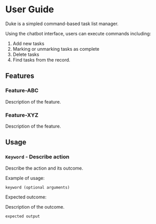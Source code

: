 # User Guide

Duke is a simpled command-based task list manager. 

Using the chatbot interface, users can execute commands including:
1. Add new tasks
2. Marking or unmarking tasks as complete
3. Delete tasks 
4. Find tasks from the record.

## Features 

### Feature-ABC

Description of the feature.

### Feature-XYZ

Description of the feature.

## Usage

### `Keyword` - Describe action

Describe the action and its outcome.

Example of usage: 

`keyword (optional arguments)`

Expected outcome:

Description of the outcome.

```
expected output
```
